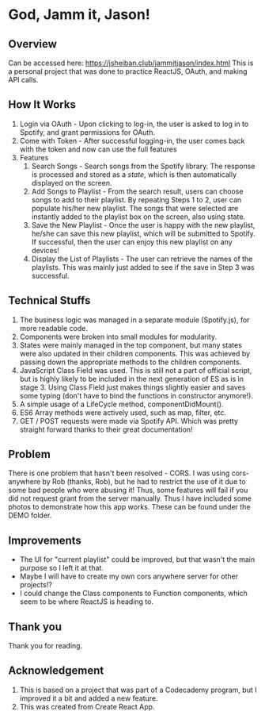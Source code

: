 # God, Jamm it, Jason!
## Overview
Can be accessed here: https://jsheiban.club/jammitjason/index.html
This is a personal project that was done to practice ReactJS, OAuth, and making API calls.

## How It Works
1. Login via OAuth - Upon clicking to log-in, the user is asked to log in to Spotify, and grant permissions for OAuth.
2. Come with Token - After successful logging-in, the user comes back with the token and now can use the full features
3. Features
   1. Search Songs - Search songs from the Spotify library. The response is processed and stored as a *state*, which is then automatically displayed on the screen.
   2. Add Songs to Playlist - From the search result, users can choose songs to add to their playlist. By repeating Steps 1 to 2, user can populate his/her new playlist. The songs that were selected are instantly added to the playlist box on the screen, also using state.
   3. Save the New Playlist - Once the user is happy with the new playlist, he/she can save this new playlist, which will be submitted to Spotify. If successful, then the user can enjoy this new playlist on any devices!
   4. Display the List of Playlists - The user can retrieve the names of the playlists. This was mainly just added to see if the save in Step 3 was successful.

## Technical Stuffs
1. The business logic was managed in a separate module (Spotify.js), for more readable code.
2. Components were broken into small modules for modularity.
3. States were mainly managed in the top component, but many states were also updated in their children components. This was achieved by passing down the appropriate methods to the children components.
4. JavaScript Class Field was used. This is still not a part of official script, but is highly likely to be included in the next generation of ES as is in stage 3. Using Class Field just makes things slightly easier and saves some typing (don't have to bind the functions in constructor anymore!).
5. A simple usage of a LifeCycle method, componentDidMount().
6. ES6 Array methods were actively used, such as map, filter, etc.
7. GET / POST requests were made via Spotify API. Which was pretty straight forward thanks to their great documentation!

## Problem
There is one problem that hasn't been resolved - CORS. I was using cors-anywhere by Rob (thanks, Rob), but he had to restrict the use of it due to some bad people who were abusing it! Thus, some features will fail if you did not request grant from the server manually. Thus I have included some photos to demonstrate how this app works. These can be found under the DEMO folder.

## Improvements
- The UI for "current playlist" could be improved, but that wasn't the main purpose so I left it at that.
- Maybe I will have to create my own cors anywhere server for other projects!?
- I could change the Class components to Function components, which seem to be where ReactJS is heading to.

## Thank you
Thank you for reading.

## Acknowledgement
1. This is based on a project that was part of a Codecademy program, but I improved it a bit and added a new feature.
2. This was created from Create React App.
